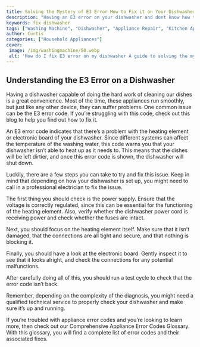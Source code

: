```yaml
---
title: Solving the Mystery of E3 Error How to Fix it on Your Dishwasher
description: "Having an E3 error on your dishwasher and dont know how to fix it We have all the information you need Discover the mystery behind this dishwasher error and learn how to fix it with no trouble at all"
keywords: fix dishwasher
tags: ["Washing Machine", "Dishwasher", "Appliance Repair", "Kitchen Appliances", "Clean Appliance"]
author: Curtis
categories: ["Household Appliances"]
cover: 
 image: /img/washingmachine/50.webp
 alt: 'How do I fix E3 error on my dishwasher A guide to solving the mystery of the E3 error on your dishwasher'
---
```

## Understanding the E3 Error on a Dishwasher
Having a dishwasher capable of doing the hard work of cleaning our dishes is a great convenience. Most of the time, these appliances run smoothly, but just like any other device, they can suffer problems. One common issue can be the E3 error code. If you’re struggling with this code, check out this blog to help you find out how to fix it.

An E3 error code indicates that there’s a problem with the heating element or electronic board of your dishwasher. Since different systems can affect the temperature of the washing water, this code warns you that your dishwasher isn’t able to heat up as it needs to. This means that the dishes will be left dirtier, and once this error code is shown, the dishwasher will shut down.

Luckily, there are a few steps you can take to try and fix this issue. Keep in mind that depending on how your dishwasher is set up, you might need to call in a professional electrician to fix the issue. 

The first thing you should check is the power supply. Ensure that the voltage is correctly regulated, since this can be essential for the functioning of the heating element. Also, verify whether the dishwasher power cord is receiving power and check whether the fuses are intact.

Next, you should focus on the heating element itself. Make sure that it isn’t damaged, that the connections are all tight and secure, and that nothing is blocking it.

Finally, you should have a look at the electronic board. Gently inspect it to see that it looks alright, and check the connections for any potential malfunctions.

After carefully doing all of this, you should run a test cycle to check that the error code isn’t back.

Remember, depending on the complexity of the diagnosis, you might need a qualified technical service to properly check your dishwasher and make sure it’s up and running.

If you’re troubled with appliance error codes and you’re looking to learn more, then check out our Comprehensive Appliance Error Codes Glossary. With this glossary, you will find a complete list of error codes and their associated fixes.

